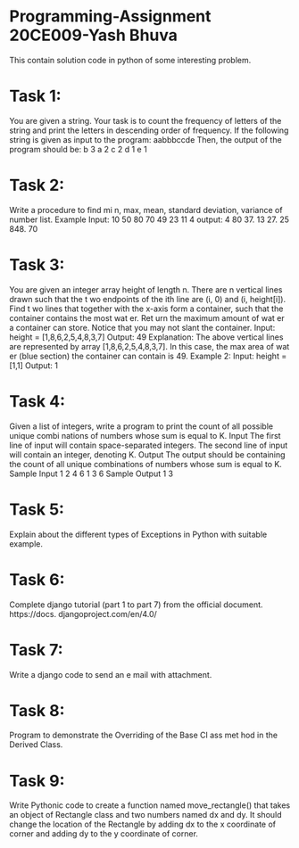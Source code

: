 # Programming-Assignment 20CE009-Yash Bhuva
This contain solution code in python of some interesting problem.

# Task 1: 
You are given a string. Your task is to count the frequency of letters of the string and print the letters in descending order of frequency. If the following   string is given as input to the program: aabbbccde 
Then, the output of the program should be: 
b 3 
a 2 
c 2 
d 1 
e 1

# Task 2:
Write a procedure to find mi n, max, mean, standard deviation, variance of number list. 
Example Input: 10 50 80 70 49 23 11 4 
output: 4 80 37. 13 27. 25 848. 70

# Task 3:
You are given an integer array height of length n. There are n vertical lines drawn such that the t wo endpoints of the ith line are (i, 0) and (i, height[i]). Find t wo lines that together with the x-axis form a container, such that the container contains the most wat er. Ret urn the maximum amount of wat er a container can store. Notice that you may not slant the container. 
Input: height = [1,8,6,2,5,4,8,3,7] 
Output: 49 
Explanation: The above vertical lines are represented by array [1,8,6,2,5,4,8,3,7]. In this case, the max area of wat er (blue section) the container can contain is 49.
Example 2: Input: height = [1,1] 
Output: 1

# Task 4:
Given a list of integers, write a program to print the count of all possible unique combi nations of numbers whose sum is equal to K. Input The first line of input will contain space-separated integers. The second line of input will contain an integer, denoting K. Output The output should be containing the count of all unique combinations of numbers whose sum is equal to K.
Sample Input 1 
2 4 6 1 3 
6
Sample Output 1 
3

# Task 5:
Explain about the different types of Exceptions in Python with suitable example.

# Task 6:
Complete django tutorial (part 1 to part 7) from the official document. 
https://docs. djangoproject.com/en/4.0/

# Task 7:
Write a django code to send an e mail with attachment.

# Task 8:
Program to demonstrate the Overriding of the Base Cl ass met hod in the Derived Class.

# Task 9:
Write Pythonic code to create a function named move_rectangle() that takes an object of Rectangle class and two numbers named dx and dy. It should change the location of the Rectangle by adding dx to the x coordinate of corner and adding dy to the y coordinate of corner.
